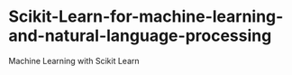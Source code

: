 # Scikit-Learn-for-machine-learning-and-natural-language-processing
Machine Learning with Scikit Learn
